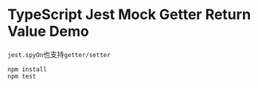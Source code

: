 TypeScript Jest Mock Getter Return Value Demo
=============================================

`jest.spyOn`也支持`getter/setter`

```
npm install
npm test
```

